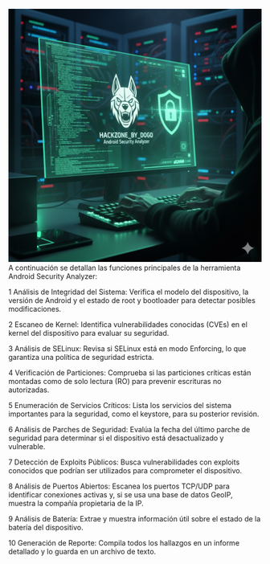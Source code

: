 ![image_alt](https://github.com/DogoTalei/AndroidSecurityAnalyzer-/blob/c9a34d45a975054fb8a6c798692abf10ac60a628/dogo.png)
A continuación se detallan las funciones principales de la herramienta Android Security Analyzer:

1 Análisis de Integridad del Sistema: Verifica el modelo del dispositivo, la versión de Android y el estado de root y bootloader para detectar posibles modificaciones.

2 Escaneo de Kernel: Identifica vulnerabilidades conocidas (CVEs) en el kernel del dispositivo para evaluar su seguridad.

3 Análisis de SELinux: Revisa si SELinux está en modo Enforcing, lo que garantiza una política de seguridad estricta.

4 Verificación de Particiones: Comprueba si las particiones críticas están montadas como de solo lectura (RO) para prevenir escrituras no autorizadas.

5 Enumeración de Servicios Críticos: Lista los servicios del sistema importantes para la seguridad, como el keystore, para su posterior revisión.

6 Análisis de Parches de Seguridad: Evalúa la fecha del último parche de seguridad para determinar si el dispositivo está desactualizado y vulnerable.

7 Detección de Exploits Públicos: Busca vulnerabilidades con exploits conocidos que podrían ser utilizados para comprometer el dispositivo.

8 Análisis de Puertos Abiertos: Escanea los puertos TCP/UDP para identificar conexiones activas y, si se usa una base de datos GeoIP, muestra la compañía propietaria de la IP.

9 Análisis de Batería: Extrae y muestra información útil sobre el estado de la batería del dispositivo.

10 Generación de Reporte: Compila todos los hallazgos en un informe detallado y lo guarda en un archivo de texto.
